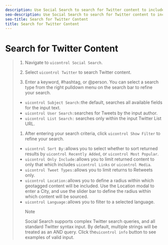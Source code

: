 ```yaml
---
description: Use Social Search to search for Twitter content to include in your Asset Library or publish to Apps.
seo-description: Use Social Search to search for Twitter content to include in your Asset Library or publish to Apps.
seo-title: Search for Twitter Content
title: Search for Twitter Content
---
```


# Search for Twitter Content

>1. Navigate to `uicontrol Social Search`.
>   
>1. Select `uicontrol Twitter` to search Twitter content.
>   
>1. Enter a keyword, #hashtag, or @person. You can select a search type from the right pulldown menu on the search bar to refine your search.
>* `uicontrol Subject Search:`the default, searches all available fields for the input text.
>* `uicontrol User Search:`searches for Tweets by the input author.
>* `uicontrol List Search:` searches only within the input Twitter List URL.
>   
>   
>1. After entering your search criteria, click `uicontrol Show Filter` to refine your search.
>* `uicontrol Sort By:`allows you to select whether to sort returned results by `uicontrol Recently Added`, or `uicontrol Most Popular`.
>* `uicontrol Only Include:`allows you to limit returned content to only that which includes `uicontrol Links` or `uicontrol Media`.
>* `uicontrol Tweet Types:`allows you to limit returns to Retweets only.
>* `uicontrol Location:`allows you to define a radius within which geotagged content will be included. Use the Location modal to enter a City, and use the slider bar to define the radius within which content will be sourced.
>* `uicontrol Language:`allows you to filter to a selected language.
>   >[!NOTE]
>   >
>   >Social Search supports complex Twitter search queries, and all standard Twitter syntax input. By default, multiple strings will be treated as an AND query. Click the`uicontrol info` button to see examples of valid input.
>   
>   
>   
